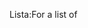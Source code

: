 <span data-ttu-id="abe6f-101">Lista:</span><span class="sxs-lookup"><span data-stu-id="abe6f-101">For a list of</span></span>